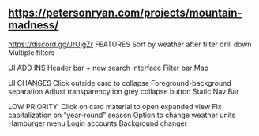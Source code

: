 
## https://petersonryan.com/projects/mountain-madness/


https://discord.gg/JrUjgZr
FEATURES
Sort by weather after filter drill down
Multiple filters

UI ADD INS
Header bar + new search interface
Filter bar
Map

UI CHANGES
Click outside card to collapse
Foreground-background separation
Adjust transparency ion grey collapse button
Static Nav Bar

LOW PRIORITY:
Click on card material to open expanded view
Fix capitalization on “year-round” season
Option to change weather units
Hamburger menu
Login accounts
Background changer
